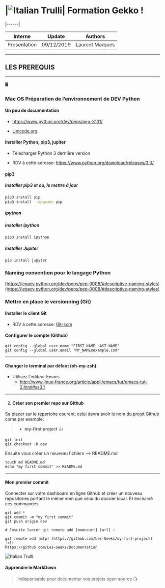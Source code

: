 
# |<img src="images/LOGO_GEKKO_LES-INGENIEURS-DU-CLOUD_RVB-1_import.png" alt="Italian Trulli">| Formation Gekko !
|------|

|   Interne  |   Update   |     Authors     |
|:------------:|:----------:|:---------------:|
| Presentation | 09/12/2019 | Laurent Marques |

---

## LES PREREQUIS

---
🖥
### Mac OS Préparation de l’environnement de DEV Python

#### Un peu de documentation

* https://www.python.org/dev/peps/pep-3131/

* [Unicode.org](http://www.unicode.org/reports/tr31/)

#### Installer Python, pip3, jupiter 

* Telecharger Python 3 dernière version

* RDV à cette adresse: <https://www.python.org/download/releases/3.0/>

#### pip3

##### Installer pip3 et ou, le mettre à jour

```Bash
pip3 install pip
pip3 install --upgrade pip
```

##### ipython

##### Installer ipython

```Bash
pip3 install ipython
```

##### Installer Jupiter

```Bash
pip install jupyter
```

### Naming convention pour le langage Python

[https://legacy.python.org/dev/peps/pep-0008/#descriptive-naming-styles](https://legacy.python.org/dev/peps/pep-0008/#descriptive-naming-styles)

### Mettre en place le versionning (Git)

#### Installer le client Git

- RDV à cette adresse: [Git-scm](https://git-scm.com/)

#### Configurer le compte (Github)

```bash=
git config --global user.name "FIRST_NAME LAST_NAME"
git config --global user.email "MY_NAME@example.com"
```
---

#### Changer le terminal par défaut (oh-my-zsh)

- Utilisez l'editeur Emacs
    - <http://www.linux-france.org/article/appli/emacs/tut/emacs-tut-3.html#ss3.1>

---

2. #### Créer son premier repo sur Github

    
Se placer sur le repertoire courant, celui devra avoir le nom du projet Github come par exemple: 


> * **my-first project** :+1: 


```bash=
git init 
git checkout -b dev 
```
Ensuite vous créer un nouveau fichiers --> README.md

```bash=
touch md README.md 
echo "my first commit" >> README.md
```

---

#### Mon premier commit

Connecter sur votre dashboard en ligne Github
et créer un nouveau repositories portant le même nom que celui du dossier local.
Et enchainé ces commandes

```bash=
git add *
git commit -m "my first commit"
git push origin dev

# Ensuite lancer git remote add [nomcourt] [url] :

git remote add [mfp] [https://github.com/Les-Geeks/my-firt-project] :+1: 
https://github.com/Les-Geeks/Documentation
```
<img src="img/create-repo-github.jpeg" alt="Italian Trulli">

#### Apprendre le MarkDown

>Indispensable pour documenter vos projets open source  📺



<!-- Docs to Markdown version 1.0β17 -->

